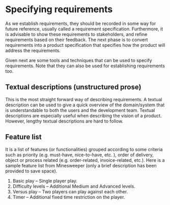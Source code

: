 # Specifying requirements 

<seg id=preview>As we establish requirements, they should be recorded in some way for future reference,
usually called a requirement specification. Furthermore, it is advisable to show these requirements to stakeholders, 
and refine requirements based on their feedback. The next phase is to convert requirements into a product 
specification that specifies how the product will address the requirements. </seg>

Given next are some tools and techniques that can be used to specify requirements. 
Note that they can also be used for establishing requirements too.

## Textual descriptions (unstructured prose)
This is the most straight forward way of describing requirements. 
A textual description can be used to give a quick overview of the domain/system that is understandable to both 
the users and the development team. Textual descriptions are especially useful when describing the vision of a product. 
However, lengthy textual descriptions are hard to follow. 

## Feature list
It is a list of features (or functionalities) grouped according to some criteria such as priority 
(e.g. must-have, nice-to-have, etc. ), order of delivery, object or process related 
(e.g. order-related, invoice-related, etc.). 
Here is a sample feature list from Minesweeper (only a brief description has been provided to save space). 

1. Basic play – Single player play. 
2. Difficulty levels – Additional Medium and Advanced levels.
3. Versus play – Two players can play against each other.
4. Timer – Additional fixed time restriction on the player. 
